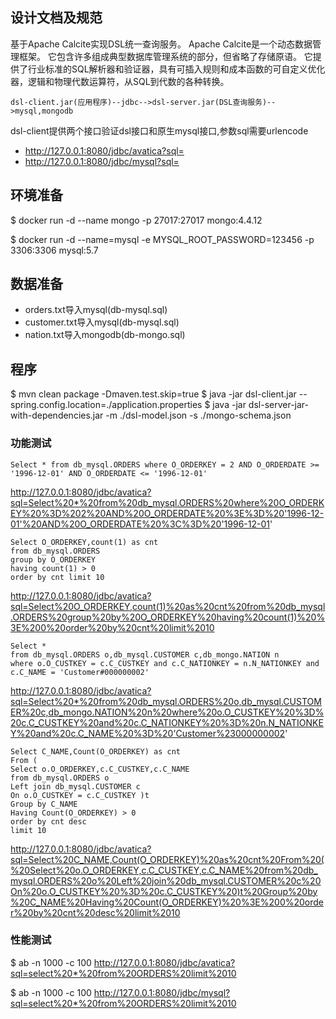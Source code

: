 ## 设计文档及规范
基于Apache Calcite实现DSL统一查询服务。
Apache Calcite是一个动态数据管理框架。 它包含许多组成典型数据库管理系统的部分，但省略了存储原语。
它提供了行业标准的SQL解析器和验证器，具有可插入规则和成本函数的可自定义优化器，逻辑和物理代数运算符，从SQL到代数的各种转换。

```
dsl-client.jar(应用程序)--jdbc-->dsl-server.jar(DSL查询服务)-->mysql,mongodb
```

dsl-client提供两个接口验证dsl接口和原生mysql接口,参数sql需要urlencode
- http://127.0.0.1:8080/jdbc/avatica?sql=
- http://127.0.0.1:8080/jdbc/mysql?sql=

## 环境准备
$ docker run -d --name mongo -p 27017:27017 mongo:4.4.12

$ docker run -d --name=mysql -e MYSQL_ROOT_PASSWORD=123456 -p 3306:3306 mysql:5.7

## 数据准备
- orders.txt导入mysql(db-mysql.sql)
- customer.txt导入mysql(db-mysql.sql)
- nation.txt导入mongodb(db-mongo.sql)

## 程序
$ mvn clean package -Dmaven.test.skip=true
$ java -jar dsl-client.jar --spring.config.location=./application.properties
$ java -jar dsl-server-jar-with-dependencies.jar -m ./dsl-model.json -s ./mongo-schema.json

### 功能测试
```
Select * from db_mysql.ORDERS where O_ORDERKEY = 2 AND O_ORDERDATE >= '1996-12-01' AND O_ORDERDATE <= '1996-12-01'
```
http://127.0.0.1:8080/jdbc/avatica?sql=Select%20*%20from%20db_mysql.ORDERS%20where%20O_ORDERKEY%20%3D%202%20AND%20O_ORDERDATE%20%3E%3D%20'1996-12-01'%20AND%20O_ORDERDATE%20%3C%3D%20'1996-12-01'

```
Select O_ORDERKEY,count(1) as cnt 
from db_mysql.ORDERS 
group by O_ORDERKEY 
having count(1) > 0 
order by cnt limit 10
```
http://127.0.0.1:8080/jdbc/avatica?sql=Select%20O_ORDERKEY,count(1)%20as%20cnt%20from%20db_mysql.ORDERS%20group%20by%20O_ORDERKEY%20having%20count(1)%20%3E%200%20order%20by%20cnt%20limit%2010

```
Select * 
from db_mysql.ORDERS o,db_mysql.CUSTOMER c,db_mongo.NATION n 
where o.O_CUSTKEY = c.C_CUSTKEY and c.C_NATIONKEY = n.N_NATIONKEY and c.C_NAME = 'Customer#000000002'
```
http://127.0.0.1:8080/jdbc/avatica?sql=Select%20*%20from%20db_mysql.ORDERS%20o,db_mysql.CUSTOMER%20c,db_mongo.NATION%20n%20where%20o.O_CUSTKEY%20%3D%20c.C_CUSTKEY%20and%20c.C_NATIONKEY%20%3D%20n.N_NATIONKEY%20and%20c.C_NAME%20%3D%20'Customer%23000000002'

```
Select C_NAME,Count(O_ORDERKEY) as cnt 
From ( 
Select o.O_ORDERKEY,c.C_CUSTKEY,c.C_NAME 
from db_mysql.ORDERS o 
Left join db_mysql.CUSTOMER c 
On o.O_CUSTKEY = c.C_CUSTKEY )t 
Group by C_NAME 
Having Count(O_ORDERKEY) > 0 
order by cnt desc 
limit 10
```
http://127.0.0.1:8080/jdbc/avatica?sql=Select%20C_NAME,Count(O_ORDERKEY)%20as%20cnt%20From%20(%20Select%20o.O_ORDERKEY,c.C_CUSTKEY,c.C_NAME%20from%20db_mysql.ORDERS%20o%20Left%20join%20db_mysql.CUSTOMER%20c%20On%20o.O_CUSTKEY%20%3D%20c.C_CUSTKEY%20)t%20Group%20by%20C_NAME%20Having%20Count(O_ORDERKEY)%20%3E%200%20order%20by%20cnt%20desc%20limit%2010

### 性能测试
$ ab -n 1000 -c 100 http://127.0.0.1:8080/jdbc/avatica?sql=select%20*%20from%20ORDERS%20limit%2010

$ ab -n 1000 -c 100 http://127.0.0.1:8080/jdbc/mysql?sql=select%20*%20from%20ORDERS%20limit%2010